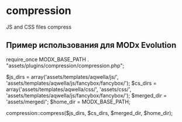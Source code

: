 compression
===========

JS and CSS files compress


## Пример использования для MODx Evolution
require_once MODX_BASE_PATH . "assets/plugins/compression/compression.php"; 

$js_dirs      = array('assets/templates/aqwella/js/', 'assets/templates/aqwella/js/fancybox/fancybox/');
$cs_dirs      = array('assets/templates/aqwella/css/', 'assets/css/', 'assets/templates/aqwella/js/fancybox/fancybox/');
$merged_dir   = 'assets/merged/';
$home_dir     = MODX_BASE_PATH;

compression::compress($js_dirs, $cs_dirs, $merged_dir, $home_dir);